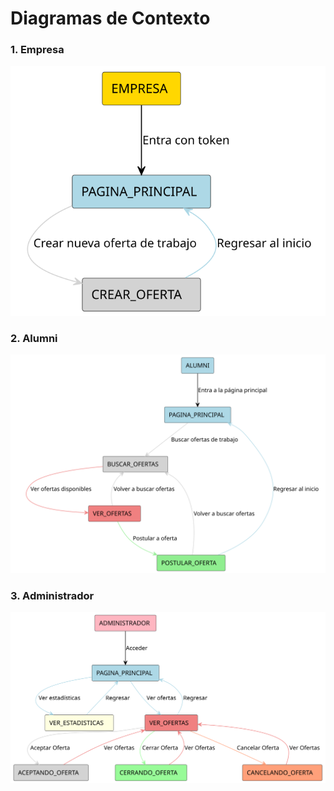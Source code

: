 # Diagramas de Contexto

### 1. Empresa


![Crear Oferta de Trabajo](svg/DiagramasContexto/ContextoEmpresa.svg)

### 2. Alumni


![Buscar Oferta de Trabajo](svg/DiagramasContexto/ContextoAlumni.svg)

### 3. Administrador


![Aceptar Oferta de Trabajo](svg/DiagramasContexto/ContextoAdministrador.svg)